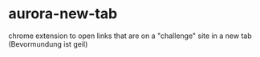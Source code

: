 # aurora-new-tab
chrome extension to open links that are on a "challenge" site in a new tab (Bevormundung ist geil)
